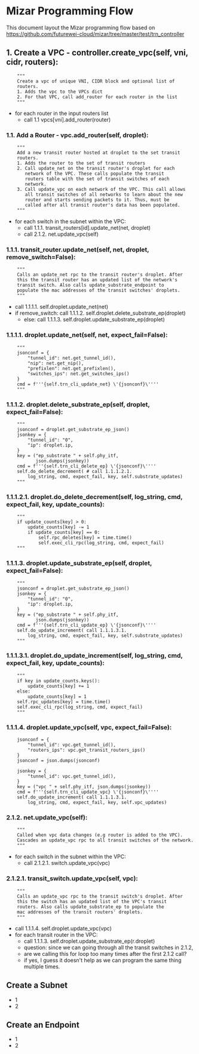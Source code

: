 # Mizar Programming Flow
This document layout the Mizar programming flow based on https://github.com/futurewei-cloud/mizar/tree/master/test/trn_controller

## 1. Create a VPC - controller.create_vpc(self, vni, cidr, routers):
        """
        Create a vpc of unique VNI, CIDR block and optional list of
        routers.
        1. Adds the vpc to the VPCs dict
        2. For that VPC, call add_router for each router in the list
        """
* for each router in the input routers list
  * call 1.1 vpcs[vni].add_router(router)

### 1.1. Add a Router - vpc.add_router(self, droplet):
        """
        Add a new transit router hosted at droplet to the set transit
        routers.
        1. Adds the router to the set of transit routers
        2. Call update_net on the transit router's droplet for each
           network of the VPC. These calls populate the transit
           routers table with the set of transit switches of each
           network.
        3. Call update_vpc on each network of the VPC. This call allows
           all transit switches of all networks to learn about the new
           router and starts sending packets to it. Thus, must be
           called after all transit router's data has been populated.
        """
* for each switch in the subnet within the VPC:
  * call 1.1.1. transit_routers[id].update_net(net, droplet)
  * call 2.1.2. net.update_vpc(self)
  
### 1.1.1. transit_router.update_net(self, net, droplet, remove_switch=False):
        """
        Calls an update_net rpc to the transit router's droplet. After
        this the transit router has an updated list of the network's
        transit switch. Also calls update_substrate_endpoint to
        populate the mac addresses of the transit switches' droplets.
        """
* call 1.1.1.1. self.droplet.update_net(net)
* if remove_switch: call 1.1.1.2. self.droplet.delete_substrate_ep(droplet)
  * else: call 1.1.1.3. self.droplet.update_substrate_ep(droplet)
  
### 1.1.1.1. droplet.update_net(self, net, expect_fail=False):
        """
        jsonconf = {
            "tunnel_id": net.get_tunnel_id(),
            "nip": net.get_nip(),
            "prefixlen": net.get_prefixlen(),
            "switches_ips": net.get_switches_ips()
        }
        cmd = f'''{self.trn_cli_update_net} \'{jsonconf}\''''
        """
        
### 1.1.1.2. droplet.delete_substrate_ep(self, droplet, expect_fail=False):
        """
        jsonconf = droplet.get_substrate_ep_json()
        jsonkey = {
            "tunnel_id": "0",
            "ip": droplet.ip,
        }
        key = ("ep_substrate " + self.phy_itf,
               json.dumps(jsonkey))
        cmd = f'''{self.trn_cli_delete_ep} \'{jsonconf}\''''
        self.do_delete_decrement( # call 1.1.1.2.1.
            log_string, cmd, expect_fail, key, self.substrate_updates)
        """

### 1.1.1.2.1. droplet.do_delete_decrement(self, log_string, cmd, expect_fail, key, update_counts):
        """
        if update_counts[key] > 0:
            update_counts[key] -= 1
            if update_counts[key] == 0:
                self.rpc_deletes[key] = time.time()
                self.exec_cli_rpc(log_string, cmd, expect_fail)
        """

### 1.1.1.3. droplet.update_substrate_ep(self, droplet, expect_fail=False):
        """
        jsonconf = droplet.get_substrate_ep_json()
        jsonkey = {
            "tunnel_id": "0",
            "ip": droplet.ip,
        }
        key = ("ep_substrate " + self.phy_itf,
               json.dumps(jsonkey))
        cmd = f'''{self.trn_cli_update_ep} \'{jsonconf}\''''
        self.do_update_increment( call 1.1.1.3.1.
            log_string, cmd, expect_fail, key, self.substrate_updates)        
        """
        
### 1.1.1.3.1. droplet.do_update_increment(self, log_string, cmd, expect_fail, key, update_counts):
        """
        if key in update_counts.keys():
            update_counts[key] += 1
        else:
            update_counts[key] = 1
        self.rpc_updates[key] = time.time()
        self.exec_cli_rpc(log_string, cmd, expect_fail)
        """        

### 1.1.1.4. droplet.update_vpc(self, vpc, expect_fail=False):
        jsonconf = {
            "tunnel_id": vpc.get_tunnel_id(),
            "routers_ips": vpc.get_transit_routers_ips()
        }
        jsonconf = json.dumps(jsonconf)

        jsonkey = {
            "tunnel_id": vpc.get_tunnel_id(),
        }
        key = ("vpc " + self.phy_itf, json.dumps(jsonkey))
        cmd = f'''{self.trn_cli_update_vpc} \'{jsonconf}\''''
        self.do_update_increment( call 1.1.1.3.1.
            log_string, cmd, expect_fail, key, self.vpc_updates)

### 2.1.2. net.update_vpc(self):
        """
        Called when vpc data changes (e.g router is added to the VPC).
        Cascades an update_vpc rpc to all transit switches of the network.
        """
* for each switch in the subnet within the VPC:
  * call 2.1.2.1. switch.update_vpc(vpc)
  
### 2.1.2.1. transit_switch.update_vpc(self, vpc):
        """
        Calls an update_vpc rpc to the transit switch's droplet. After
        this the switch has an updated list of the VPC's transit
        routers. Also calls update_substrate_ep to populate the
        mac addresses of the transit routers' droplets.
        """
* call 1.1.1.4. self.droplet.update_vpc(vpc)
* for each transit router in the VPC:
  * call 1.1.1.3. self.droplet.update_substrate_ep(r.droplet)
  * question: since we can going through all the transit switches in 2.1.2, 
  * are we calling this for loop too many times after the first 2.1.2 call?
  * if yes, I guess it doesn't help as we can program the same thing multiple times.

## Create a Subnet

* 1
* 2

## Create an Endpoint

* 1
* 2
